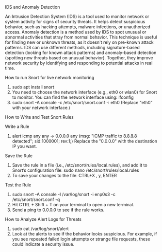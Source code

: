 IDS and Anomaly Detection

An Intrusion Detection System (IDS) is a tool used to monitor network or system activity for signs of security threats. It helps detect suspicious behavior, such as hacking attempts, malware infections, or unauthorized access. Anomaly detection is a method used by IDS to spot unusual or abnormal activities that stray from normal behavior. This technique is useful for finding new or unknown threats, as it doesn't rely on pre-known attack patterns. IDS can use different methods, including signature-based detection (looking for known attack patterns) and anomaly-based detection (spotting new threats based on unusual behavior). Together, they improve network security by identifying and responding to potential attacks in real time.

How to run Snort for live network monitoring

1. sudo apt install snort
2. You need to choose the network interface (e.g., eth0 or wlan0) for Snort to monitor. You can find the network interface using: ifconfig
3. sudo snort -A console -c /etc/snort/snort.conf -i eth0 (Replace "eth0" with your network interface.)

How to Write and Test Snort Rules

Write a Rule

1. alert icmp any any -> 0.0.0.0 any (msg: "ICMP traffic to 8.8.8.8 detected"; sid:1000001; rev:1;)
Replace the "0.0.0.0" with the destination IP you want.

Save the Rule

1. Save the rule in a file (i.e., /etc/snort/rules/local.rules), and add it to Snort’s configuration file: sudo nano /etc/snort/rules/local.rules
2. To save your changes to the file: CTRL+X , y, ENTER

Test the Rule

1. sudo snort -A console -l /var/log/snort -i enp0s3 -c /etc/snort/snort.conf  -q
2. Hit CTRL + Shift + T on your terminal to open a new terminal.
3. Send a ping to 0.0.0.0 to see if the rule works.

How to Analyze Alert Logs for Threats

1. sudo cat /var/log/snort/alert
2. Look at the alerts to see if the behavior looks suspicious. For example, if you see repeated failed login attempts or strange file requests, these could indicate a security issue.

